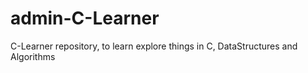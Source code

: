 # admin-C-Learner
C-Learner repository, to learn explore things in C, DataStructures and Algorithms
